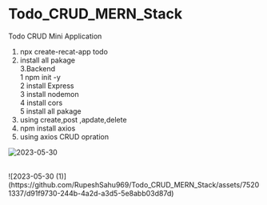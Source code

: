 # Todo_CRUD_MERN_Stack
Todo CRUD Mini Application 
<br/>
1. npx create-recat-app todo <br/>
2.  install all pakage<br/>
3.Backend <br/>
    1 npm init -y <br/>
    2 install Express <br/>
    3 install nodemon <br/>
    4 install cors <br/>
    5 install all pakage <br/>
4. using create,post ,apdate,delete <br/>
5. npm install axios <br/>
6. using axios CRUD opration <br/>


![2023-05-30](https://github.com/RupeshSahu969/Todo_CRUD_MERN_Stack/assets/75201337/53fa39f0-4254-4b31-856d-0f36397ec450)

<br/>
![2023-05-30 (1)](https://github.com/RupeshSahu969/Todo_CRUD_MERN_Stack/assets/75201337/d91f9730-244b-4a2d-a3d5-5e8abb03d87d)
